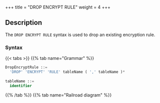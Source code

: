 +++
title = "DROP ENCRYPT RULE"
weight = 4
+++

## Description

The `DROP ENCRYPT RULE` syntax is used to drop an existing encryption rule.

### Syntax

{{< tabs >}}
{{% tab name="Grammar" %}}
```sql
DropEncryptRule ::=
  'DROP' 'ENCRYPT' 'RULE' tableName ( ',' tableName )*
    
tableName ::=
  identifier
```
{{% /tab %}}
{{% tab name="Railroad diagram" %}}
<iframe frameborder="0" name="diagram" id="diagram" width="100%" height="100%"></iframe>
{{% /tab %}}
{{< /tabs >}}

### Example

- Drop an encrypt rule

```sql
DROP ENCRYPT RULE t_encrypt, t_encrypt_2;
```

### Reserved words

`DROP`, `ENCRYPT`, `RULE`

### Related links

- [Reserved word](/en/reference/distsql/syntax/reserved-word/)
